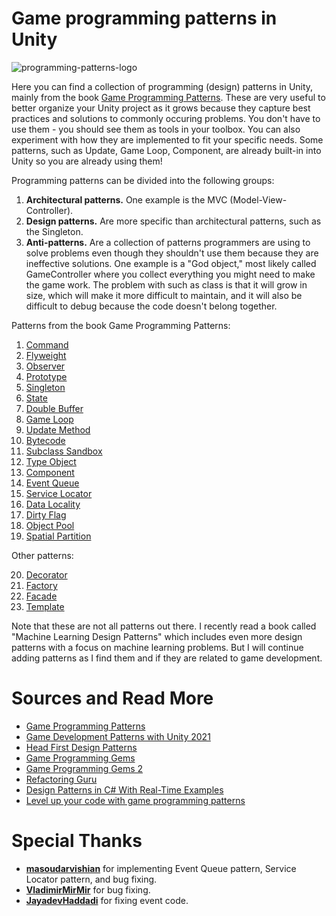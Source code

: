 ﻿# Game programming patterns in Unity

![programming-patterns-logo](https://github.com/MANISH-SAHANI/Unity-Programing-Patterns/assets/91081774/09003df5-ee71-477e-927f-9cf54979bcc7)

Here you can find a collection of programming (design) patterns in Unity, mainly from the book [Game Programming Patterns](http://gameprogrammingpatterns.com). These are very useful to better organize your Unity project as it grows because they capture best practices and solutions to commonly occuring problems. You don't have to use them - you should see them as tools in your toolbox. You can also experiment with how they are implemented to fit your specific needs. Some patterns, such as Update, Game Loop, Component, are already built-in into Unity so you are already using them! 

Programming patterns can be divided into the following groups:
1. **Architectural patterns.** One example is the MVC (Model-View-Controller).
2. **Design patterns.** Are more specific than architectural patterns, such as the Singleton.
3. **Anti-patterns.** Are a collection of patterns programmers are using to solve problems even though they shouldn't use them because they are ineffective solutions. One example is a "God object," most likely called GameController where you collect everything you might need to make the game work. The problem with such as class is that it will grow in size, which will make it more difficult to maintain, and it will also be difficult to debug because the code doesn't belong together.  

Patterns from the book Game Programming Patterns:

1. [Command](_text/1-command.md)
2. [Flyweight](_text/2-flyweight.md)
3. [Observer](_text/3-observer.md)
4. [Prototype](_text/4-prototype.md)
5. [Singleton](_text/5-singleton.md)
6. [State](_text/6-state.md)
7. [Double Buffer](_text/7-double-buffer.md)
8. [Game Loop](_text/8-game-loop.md)
9. [Update Method](_text/9-update-method.md)
10. [Bytecode](_text/10-bytecode.md)
11. [Subclass Sandbox](_text/11-subclass-sandbox.md)
12. [Type Object](_text/12-type-object.md)
13. [Component](_text/13-component.md)
14. [Event Queue](_text/14-event-queue.md)
15. [Service Locator](_text/15-service-locator.md)
16. [Data Locality](_text/16-data-locality.md)
17. [Dirty Flag](_text/17-dirty-flag.md)
18. [Object Pool](_text/18-object-pool.md)
19. [Spatial Partition](_text/19-spatial-partition.md)

Other patterns:

20. [Decorator](_text/20-decorator.md)
21. [Factory](_text/21-factory.md)
22. [Facade](_text/22-facade.md)
23. [Template](_text/23-template.md)

Note that these are not all patterns out there. I recently read a book called "Machine Learning Design Patterns" which includes even more design patterns with a focus on machine learning problems. But I will continue adding patterns as I find them and if they are related to game development.  



# Sources and Read More

- [Game Programming Patterns](http://gameprogrammingpatterns.com)
- [Game Development Patterns with Unity 2021](https://www.amazon.com/Game-Development-Patterns-Unity-2021/dp/1800200811)
- [Head First Design Patterns](https://www.amazon.com/Head-First-Design-Patterns-Brain-Friendly/dp/0596007124)
- [Game Programming Gems](https://www.amazon.com/Game-Programming-Gems-CD/dp/1584500492)
- [Game Programming Gems 2](https://www.amazon.com/Game-Programming-Gems-GAME-PROGRAMMING/dp/1584500549)
- [Refactoring Guru](https://refactoring.guru/design-patterns)
- [Design Patterns in C# With Real-Time Examples](https://dotnettutorials.net/course/dot-net-design-patterns/)
- [Level up your code with game programming patterns](https://resources.unity.com/games/level-up-your-code-with-game-programming-patterns)



# Special Thanks

- **[masoudarvishian](https://github.com/masoudarvishian)** for implementing Event Queue pattern, Service Locator pattern, and bug fixing.
- **[VladimirMirMir](https://github.com/VladimirMirMir)** for bug fixing.
- **[JayadevHaddadi](https://github.com/JayadevHaddadi)** for fixing event code. 
